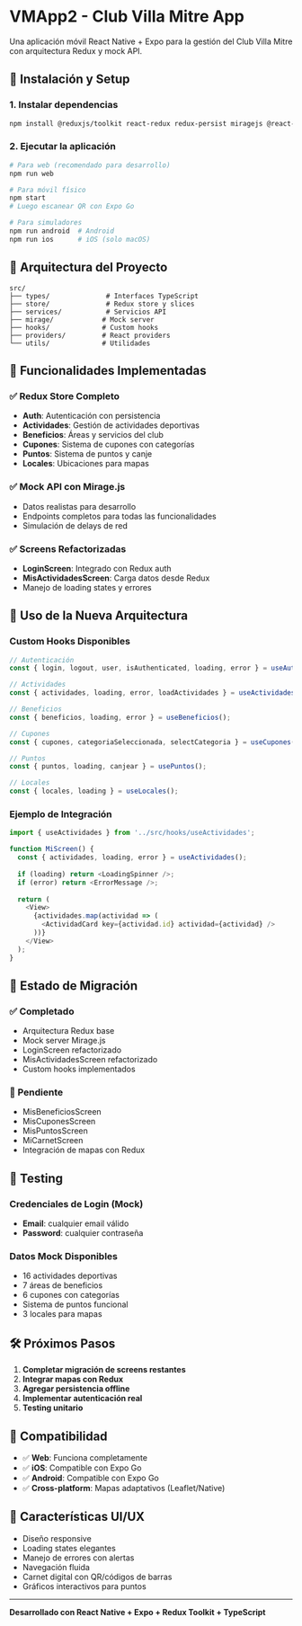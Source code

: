 # VMApp2 - Club Villa Mitre App

Una aplicación móvil React Native + Expo para la gestión del Club Villa Mitre con arquitectura Redux y mock API.

## 🚀 Instalación y Setup

### 1. Instalar dependencias

```bash
npm install @reduxjs/toolkit react-redux redux-persist miragejs @react-native-async-storage/async-storage
```

### 2. Ejecutar la aplicación

```bash
# Para web (recomendado para desarrollo)
npm run web

# Para móvil físico
npm start
# Luego escanear QR con Expo Go

# Para simuladores
npm run android  # Android
npm run ios      # iOS (solo macOS)
```

## 📁 Arquitectura del Proyecto

```
src/
├── types/              # Interfaces TypeScript
├── store/              # Redux store y slices
├── services/           # Servicios API
├── mirage/            # Mock server
├── hooks/             # Custom hooks
├── providers/         # React providers
└── utils/             # Utilidades
```

## 🔧 Funcionalidades Implementadas

### ✅ Redux Store Completo
- **Auth**: Autenticación con persistencia
- **Actividades**: Gestión de actividades deportivas
- **Beneficios**: Áreas y servicios del club
- **Cupones**: Sistema de cupones con categorías
- **Puntos**: Sistema de puntos y canje
- **Locales**: Ubicaciones para mapas

### ✅ Mock API con Mirage.js
- Datos realistas para desarrollo
- Endpoints completos para todas las funcionalidades
- Simulación de delays de red

### ✅ Screens Refactorizadas
- **LoginScreen**: Integrado con Redux auth
- **MisActividadesScreen**: Carga datos desde Redux
- Manejo de loading states y errores

## 🎯 Uso de la Nueva Arquitectura

### Custom Hooks Disponibles

```typescript
// Autenticación
const { login, logout, user, isAuthenticated, loading, error } = useAuth();

// Actividades
const { actividades, loading, error, loadActividades } = useActividades();

// Beneficios
const { beneficios, loading, error } = useBeneficios();

// Cupones
const { cupones, categoriaSeleccionada, selectCategoria } = useCupones();

// Puntos
const { puntos, loading, canjear } = usePuntos();

// Locales
const { locales, loading } = useLocales();
```

### Ejemplo de Integración

```typescript
import { useActividades } from '../src/hooks/useActividades';

function MiScreen() {
  const { actividades, loading, error } = useActividades();
  
  if (loading) return <LoadingSpinner />;
  if (error) return <ErrorMessage />;
  
  return (
    <View>
      {actividades.map(actividad => (
        <ActividadCard key={actividad.id} actividad={actividad} />
      ))}
    </View>
  );
}
```

## 🔄 Estado de Migración

### ✅ Completado
- Arquitectura Redux base
- Mock server Mirage.js
- LoginScreen refactorizado
- MisActividadesScreen refactorizado
- Custom hooks implementados

### 🔄 Pendiente
- MisBeneficiosScreen
- MisCuponesScreen
- MisPuntosScreen
- MiCarnetScreen
- Integración de mapas con Redux

## 🧪 Testing

### Credenciales de Login (Mock)
- **Email**: cualquier email válido
- **Password**: cualquier contraseña

### Datos Mock Disponibles
- 16 actividades deportivas
- 7 áreas de beneficios
- 6 cupones con categorías
- Sistema de puntos funcional
- 3 locales para mapas

## 🛠️ Próximos Pasos

1. **Completar migración de screens restantes**
2. **Integrar mapas con Redux**
3. **Agregar persistencia offline**
4. **Implementar autenticación real**
5. **Testing unitario**

## 📱 Compatibilidad

- ✅ **Web**: Funciona completamente
- ✅ **iOS**: Compatible con Expo Go
- ✅ **Android**: Compatible con Expo Go
- ✅ **Cross-platform**: Mapas adaptativos (Leaflet/Native)

## 🎨 Características UI/UX

- Diseño responsive
- Loading states elegantes
- Manejo de errores con alertas
- Navegación fluida
- Carnet digital con QR/códigos de barras
- Gráficos interactivos para puntos

---

**Desarrollado con React Native + Expo + Redux Toolkit + TypeScript**
